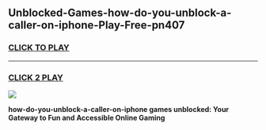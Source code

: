 
## Unblocked-Games-how-do-you-unblock-a-caller-on-iphone-Play-Free-pn407
<h3>
<a href="https://premium76.site?title=how-do-you-unblock-a-caller-on-iphone&ref=12A">CLICK TO PLAY</a></h3>
<hr>

<h3>
<a href="https://premium76.site?title=how-do-you-unblock-a-caller-on-iphone&ref=12A">CLICK 2 PLAY</a>
  
</h3>

<a href="https://premium76.site?title=how-do-you-unblock-a-caller-on-iphone&ref=12A"><img src="https://clearcache.store/games.png"></a>


**how-do-you-unblock-a-caller-on-iphone games unblocked: Your Gateway to Fun and Accessible Online Gaming**

